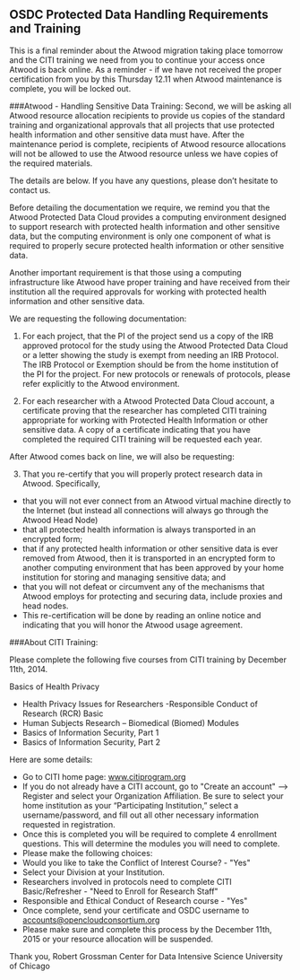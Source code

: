 ## OSDC Protected Data Handling Requirements and Training
This is a final reminder about the Atwood migration taking place tomorrow and the CITI training we need from you to continue your access once Atwood is back online.    As a reminder - if we have not received the proper certification from you by this Thursday 12.11 when Atwood maintenance is complete, you will be locked out.  

###Atwood - Handling Sensitive Data Training:
Second, we will be asking all Atwood resource allocation recipients to provide us copies of the standard training and organizational approvals that all projects that use protected health information and other sensitive data must have.   After the maintenance period is complete, recipients of Atwood resource allocations will not be allowed to use the Atwood resource unless we have copies of the required materials.
 
The details are below.   If you have any questions, please don’t hesitate to contact us.
 
Before detailing the documentation we require, we remind you that the Atwood Protected Data Cloud provides a computing environment designed to support research with protected health information and other sensitive data, but the computing environment is only one component of what is required to properly secure protected health information or other sensitive data.  
 
Another important requirement is that those using a computing infrastructure like Atwood have proper training and have received from their institution all the required approvals for working with protected health information and other sensitive data.  
 
We are requesting the following documentation:
 
1. For each project, that the PI of the project send us a copy of the IRB approved protocol for the study using the Atwood Protected Data Cloud or a letter showing the study is exempt from needing an IRB Protocol.   The IRB Protocol or Exemption should be from the home institution of the PI for the project.   For new protocols or renewals of protocols, please refer explicitly to the Atwood environment.
 
2. For each researcher with a Atwood Protected Data Cloud account, a certificate proving that the researcher has completed CITI training appropriate for working with Protected Health Information or other sensitive data.  A copy of a certificate indicating that you have completed the required CITI training will be requested each year.  
 
After Atwood comes back on line, we will also be requesting:
 
3. That you re-certify that you will properly protect research data in Atwood.  Specifically,
  
  - that you will not ever connect from an Atwood virtual machine directly to the Internet (but instead all connections will always go through the Atwood Head Node)
  - that all protected health information is always transported in an encrypted form; 
  - that if any protected health information or other sensitive data is ever removed from Atwood, then it is transported in an encrypted form to another computing environment that has been approved by your home institution for storing and managing sensitive data; and 
  - that you will not defeat or circumvent any of the mechanisms that Atwood employs for protecting and securing data, include proxies and head nodes.  
  - This re-certification will be done by reading an online notice and indicating that you will honor the Atwood usage agreement.
 
###About CITI Training:
 
Please complete the following five courses from CITI training by December 11th, 2014. 

Basics of Health Privacy
- Health Privacy Issues for Researchers
-Responsible Conduct of Research (RCR) Basic
- Human Subjects Research – Biomedical (Biomed) Modules
- Basics of Information Security, Part 1
- Basics of Information Security, Part 2

Here are some details:
- Go to CITI home page: www.citiprogram.org
- If you do not already have a CITI account, go to "Create an account" --> Register and select your Organization Affiliation.  Be sure to select your home institution as your “Participating Institution,” select a username/password, and fill out all other necessary information requested in registration. 
- Once this is completed you will be required to complete 4 enrollment questions. This will determine the modules you will need to complete.  
- Please make the following choices:
- Would you like to take the Conflict of Interest Course? - "Yes"
- Select your Division at your Institution.
- Researchers involved in protocols need to complete CITI Basic/Refresher - "Need to Enroll for Research Staff"
- Responsible and Ethical Conduct of Research course - "Yes"
- Once complete, send your certificate and OSDC username to accounts@opencloudconsortium.org
- Please make sure and complete this process by the December 11th, 2015 or your resource allocation will be suspended.
 
Thank you,
Robert Grossman
Center for Data Intensive Science
University of Chicago
